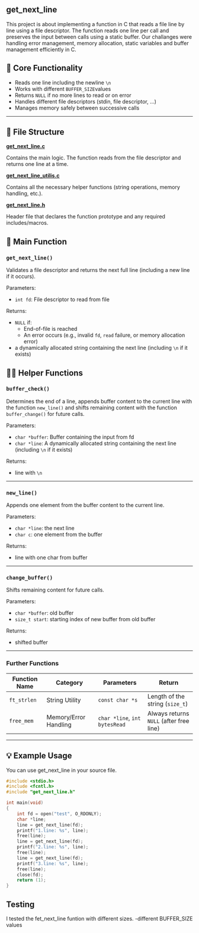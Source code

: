 ## get_next_line
This project is about implementing a function in C that reads a file line by line using a file descriptor.
The function reads one line per call and preserves the input between calls using a static buffer. Our challanges were handling error management, memory allocation, static variables and buffer management efficiently in C.

## 🧠 Core Functionality

- Reads one line including the newline ```\n```
- Works with different ```BUFFER_SIZE```values
- Returns ```NULL``` if no more lines to read or on error 
- Handles different file descriptors (stdin, file descriptor, ...)
- Manages memory safely between successive calls
---

## 📁 File Structure
[**get_next_line.c**](get_next_line.c)

 Contains the main logic. The function reads from the file descriptor and returns one line at a time.

[**get_next_line_utilis.c**](get_next_line_utilis.c)

  Contains all the necessary helper functions (string operations, memory handling, etc.).
  
[**get_next_line.h**](get_next_line.h)

  Header file that declares the function prototype and any required includes/macros.
## 🔧 Main Function

### ```get_next_line()```

Validates a file descriptor and returns the next full line (including a new line if it occurs).

Parameters:

- ```int fd```: File descriptor to read from file

Returns:
- `NULL` if:
  - End-of-file is reached
  - An error occurs (e.g., invalid `fd`, `read` failure, or memory allocation error)
- a dynamically allocated string containing the next line (including `\n` if it exists)

##  🔧🔧 Helper Functions

### ```buffer_check()```

Determines the end of a line, appends buffer content to the current line with the function ```new_line()``` and shifts remaining content with the function ```buffer_change()``` for future calls.

Parameters:

- ```char *buffer```: Buffer containing the input from fd
- ```char *line```: A dynamically allocated string containing the next line (including `\n` if it exists)

Returns:
- line with ```\n```
  
---
### ```new_line()```

Appends one element from the buffer content to the current line.

Parameters:

- ```char *line```: the next line
- ```char c```: one element from the buffer

Returns:
- line with one char from buffer

---

### ```change_buffer()```

Shifts remaining content for future calls.

Parameters:

- ```char *buffer```: old buffer
- ```size_t start```: starting index of new buffer from old buffer

Returns:
- shifted buffer

---
### Further Functions


| Function Name    | Category              | Parameters                                                 | Return                                  |
|------------------|------------------------|------------------------------------------------------------|-----------------------------------------|
| `ft_strlen`      | String Utility         | `const char *s`                                            | Length of the string (`size_t`)         |
| `free_mem`       | Memory/Error Handling  | `char *line`, `int bytesRead`                              | Always returns `NULL` (after free line) |
---
## 💡 Example Usage
You can use get_next_line in your source file.
```c
#include <stdio.h>
#include <fcntl.h>
#include "get_next_line.h"

int	main(void)
{
	int fd = open("test", O_RDONLY);
	char *line;
	line = get_next_line(fd);
	printf("1.line: %s", line);
	free(line);
	line = get_next_line(fd);
	printf("2.line: %s", line);
	free(line);
	line = get_next_line(fd);
	printf("3.line: %s", line);
	free(line);
	close(fd);
	return (1);
}
```
## Testing
I tested the fet_next_line funtion with different sizes.
-different BUFFER_SIZE values
